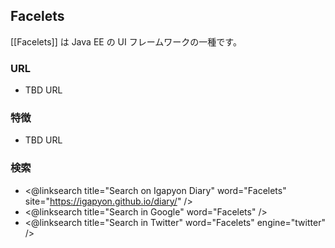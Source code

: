 ## Facelets

[[Facelets]] は Java EE の UI フレームワークの一種です。

### URL

* TBD URL

### 特徴

* TBD URL

### 検索

* <@linksearch title="Search on Igapyon Diary" word="Facelets" site="https://igapyon.github.io/diary/" />
* <@linksearch title="Search in Google" word="Facelets" />
* <@linksearch title="Search in Twitter" word="Facelets" engine="twitter" />

